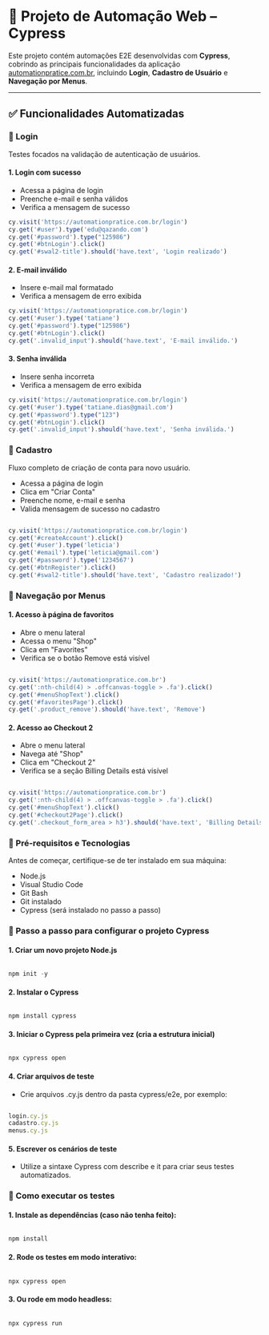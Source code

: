 # 📂 Projeto de Automação Web – Cypress

Este projeto contém automações E2E desenvolvidas com **Cypress**, cobrindo as principais funcionalidades da aplicação [automationpratice.com.br](https://automationpratice.com.br), incluindo **Login**, **Cadastro de Usuário** e **Navegação por Menus**.

---

## ✅ Funcionalidades Automatizadas

### 🔐 Login

Testes focados na validação de autenticação de usuários.

#### 1. Login com sucesso
- Acessa a página de login
- Preenche e-mail e senha válidos
- Verifica a mensagem de sucesso

```javascript
cy.visit('https://automationpratice.com.br/login')
cy.get('#user').type('edu@qazando.com')
cy.get('#password').type("125986")
cy.get('#btnLogin').click()
cy.get('#swal2-title').should('have.text', 'Login realizado')

````
#### 2. E-mail inválido
 - Insere e-mail mal formatado
 - Verifica a mensagem de erro exibida

 ```javascript
 cy.visit('https://automationpratice.com.br/login')
 cy.get('#user').type('tatiane')
 cy.get('#password').type("125986")
 cy.get('#btnLogin').click()
 cy.get('.invalid_input').should('have.text', 'E-mail inválido.')

  ````
#### 3. Senha inválida
- Insere senha incorreta
- Verifica a mensagem de erro exibida

```javascript
cy.visit('https://automationpratice.com.br/login')
cy.get('#user').type('tatiane.dias@gmail.com')
cy.get('#password').type("123")
cy.get('#btnLogin').click()
cy.get('.invalid_input').should('have.text', 'Senha inválida.')

  ````

### 📝 Cadastro

Fluxo completo de criação de conta para novo usuário.

- Acessa a página de login
- Clica em "Criar Conta"
- Preenche nome, e-mail e senha
- Valida mensagem de sucesso no cadastro

```javascript

cy.visit('https://automationpratice.com.br/login')
cy.get('#createAccount').click()
cy.get('#user').type('leticia')
cy.get('#email').type('leticia@gmail.com')
cy.get('#password').type('1234567')
cy.get('#btnRegister').click()
cy.get('#swal2-title').should('have.text', 'Cadastro realizado!')

 ````

### 🛒 Navegação por Menus

#### 1. Acesso à página de favoritos

- Abre o menu lateral
- Acessa o menu "Shop"
- Clica em "Favorites"
- Verifica se o botão Remove está visível

```javascript

cy.visit('https://automationpratice.com.br')
cy.get(':nth-child(4) > .offcanvas-toggle > .fa').click()
cy.get('#menuShopText').click()
cy.get('#favoritesPage').click()
cy.get('.product_remove').should('have.text', 'Remove')

 ````

#### 2. Acesso ao Checkout 2

- Abre o menu lateral
- Navega até "Shop"
- Clica em "Checkout 2"
- Verifica se a seção Billing Details está visível

```javascript

cy.visit('https://automationpratice.com.br')
cy.get(':nth-child(4) > .offcanvas-toggle > .fa').click()
cy.get('#menuShopText').click()
cy.get('#checkout2Page').click()
cy.get('.checkout_form_area > h3').should('have.text', 'Billing Details')

```
### 🧰 Pré-requisitos e Tecnologias

Antes de começar, certifique-se de ter instalado em sua máquina:

- Node.js
- Visual Studio Code
- Git Bash
- Git instalado
- Cypress (será instalado no passo a passo)


### 📌 Passo a passo para configurar o projeto Cypress

#### 1. Criar um novo projeto Node.js

```javascript

npm init -y

````
#### 2. Instalar o Cypress

```javascript

npm install cypress

````
#### 3. Iniciar o Cypress pela primeira vez (cria a estrutura inicial)

```javascript

npx cypress open

````
#### 4. Criar arquivos de teste

- Crie arquivos .cy.js dentro da pasta cypress/e2e, por exemplo:

```javascript

login.cy.js
cadastro.cy.js
menus.cy.js

````
#### 5. Escrever os cenários de teste

- Utilize a sintaxe Cypress com describe e it para criar seus testes automatizados.

### 🚀 Como executar os testes

#### 1. Instale as dependências (caso não tenha feito):

```javascript

npm install

````
#### 2. Rode os testes em modo interativo:

```javascript

npx cypress open

````
#### 3. Ou rode em modo headless:

```javascript

npx cypress run



